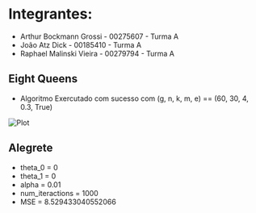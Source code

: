 # Integrantes:
- Arthur Bockmann Grossi - 00275607 - Turma A
- João Atz Dick - 00185410 - Turma A
- Raphael Malinski Vieira - 00279794 - Turma A

## Eight Queens

- Algoritmo Exercutado com sucesso com (g, n, k, m, e) == (60, 30, 4, 0.3, True)

![Plot](/ga.png)

## Alegrete
- theta_0 = 0
- theta_1 = 0
- alpha = 0.01
- num_iteractions = 1000
- MSE = 8.529433040552066

